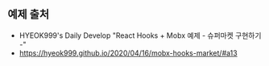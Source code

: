 ## 예제 출처
- HYEOK999's Daily Develop "React Hooks + Mobx 예제 - 슈퍼마켓 구현하기 -"
- https://hyeok999.github.io/2020/04/16/mobx-hooks-market/#a13

